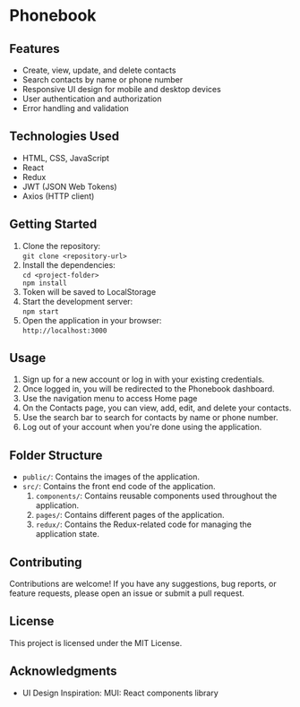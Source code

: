 <body>
  <h1>Phonebook</h1>

  <h2>Features</h2>
  <ul>
    <li>Create, view, update, and delete contacts</li>
    <li>Search contacts by name or phone number</li>
    <li>Responsive UI design for mobile and desktop devices</li>
    <li>User authentication and authorization</li>
    <li>Error handling and validation</li>
  </ul>

  <h2>Technologies Used</h2>
  <ul>
    <li>HTML, CSS, JavaScript</li>
    <li>React</li>
    <li>Redux</li>
    <li>JWT (JSON Web Tokens)</li>
    <li>Axios (HTTP client)</li>
  </ul>

  <h2>Getting Started</h2>
  <ol>
    <li>Clone the repository:<br><code>git clone &lt;repository-url&gt;</code></li>
    <li>Install the dependencies:<br><code>cd &lt;project-folder&gt;<br>npm install</code></li>
    <li>Token will be saved to LocalStorage</li>
      </ul>
    </li>
    <li>Start the development server:<br><code>npm start</code></li>
    <li>Open the application in your browser:<br><code>http://localhost:3000</code></li>
  </ol>

  <h2>Usage</h2>
  <ol>
    <li>Sign up for a new account or log in with your existing credentials.</li>
    <li>Once logged in, you will be redirected to the Phonebook dashboard.</li>
    <li>Use the navigation menu to access Home page</li>
    <li>On the Contacts page, you can view, add, edit, and delete your contacts.</li>
    <li>Use the search bar to search for contacts by name or phone number.</li>
    <li>Log out of your account when you're done using the application.</li>
  </ol>

  <h2>Folder Structure</h2>
  <ul>
    <li><code>public/</code>: Contains the images of the application.</li>
    <li><code>src/</code>: Contains the front end code of the application.
  <ol>
    <li><code>components/</code>: Contains reusable components used throughout the application.</li>
    <li><code>pages/</code>: Contains different pages of the application.</li>
    <li><code>redux/</code>: Contains the Redux-related code for managing the application state.</li>
  </ol>
  </li>
  </ul>

  <h2>Contributing</h2>
  <p>Contributions are welcome! If you have any suggestions, bug reports, or feature requests, please open an issue or
    submit a pull request.</p>

  <h2>License</h2>
  <p>This project is licensed under the MIT License.</p>

  <h2>Acknowledgments</h2>
  <ul>
    <li>UI Design Inspiration: MUI: React components library</li>
  </ul>
</body>
